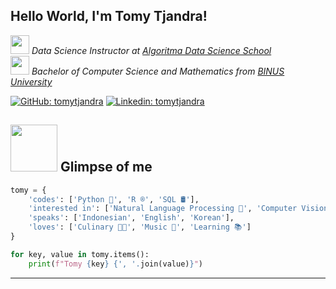 ## Hello World, I'm Tomy Tjandra!

<p>
  <em>
    <img src="https://cdn.jsdelivr.net/emojione/assets/4.0/png/128/1f468-1f3eb.png" width="30">
    Data Science Instructor at <a href="http://www.algorit.ma">Algoritma Data Science School</a>
    </br>
    <img src="https://hotemoji.com/images/dl/t/man-student-emoji-by-google.png" width="30">
    Bachelor of Computer Science and Mathematics from <a href="http://www.binus.ac.id">BINUS University</a>
  </em>
</p>

[![GitHub: tomytjandra](https://img.shields.io/github/followers/tomytjandra?label=follow&style=social)](https://github.com/tomytjandra)
[![Linkedin: tomytjandra](https://img.shields.io/badge/-tomytjandra-blue?style=flat-square&logo=Linkedin&logoColor=white&link=https://www.linkedin.com/in/tomytjandra/)](https://www.linkedin.com/in/tomytjandra/)

## <img src="https://i.pinimg.com/originals/7c/d5/49/7cd54932c787b904c1a50a7060995a7d.gif" width="75"> Glimpse of me

```python
tomy = {
    'codes': ['Python 🐍', 'R ®️', 'SQL 🛢️'],
    'interested in': ['Natural Language Processing 💬', 'Computer Vision 👁️', 'Automation Process ⚙️'],
    'speaks': ['Indonesian', 'English', 'Korean'],
    'loves': ['Culinary 👨‍🍳', 'Music 🎵', 'Learning 📚']
}

for key, value in tomy.items():
    print(f"Tomy {key} {', '.join(value)}")
```

---

<!--
**tomytjandra/tomytjandra** is a ✨ _special_ ✨ repository because its `README.md` (this file) appears on your GitHub profile.

Here are some ideas to get you started:

- 🔭 I’m currently working on ...
- 🌱 I’m currently learning ...
- 👯 I’m looking to collaborate on ...
- 🤔 I’m looking for help with ...
- 💬 Ask me about ...
- 📫 How to reach me: ...
- 😄 Pronouns: ...
- ⚡ Fun fact: ...
-->
